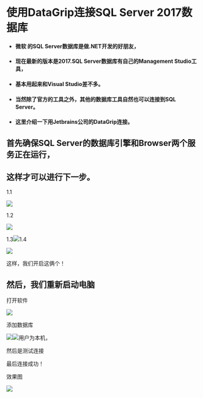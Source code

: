 # 使用DataGrip连接SQL Server 2017数据库

* #### 微软 的SQL Server数据库是做.NET开发的好朋友，
* #### 现在最新的版本是2017.SQL Server数据库有自己的Management Studio工具，
* #### 基本用起来和Visual Studio差不多。
* #### 当然除了官方的工具之外，其他的数据库工具自然也可以连接到SQL Server。
* #### 这里介绍一下用Jetbrains公司的DataGrip连接。

## 首先确保SQL Server的数据库引擎和Browser两个服务正在运行，

## 这样才可以进行下一步。

1.1

![](/assets/import.png)

1.2

![](/assets/import1.png)

1.3![](/assets/import2.png)1.4

![](/assets/import4.png)

这样，我们开启这俩个！

## 然后，我们重新启动电脑

打开软件

![](/assets/import6.png)

添加数据库

![](/assets/import7.png)![](/assets/import8.png)用户为本机，

然后是测试连接

最后连接成功！

效果图

![](/assets/import10.png)

